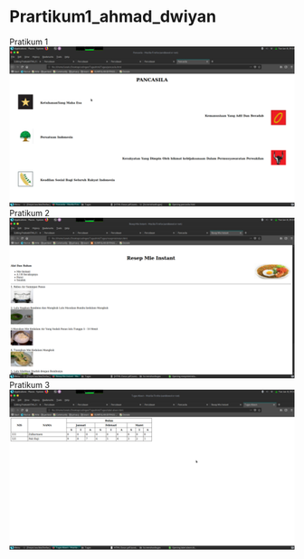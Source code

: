 # Prartikum1_ahmad_dwiyan
Pratikum 1
![alt text](https://raw.githubusercontent.com/AhmadDwiyan/PraktekHTML/master/pancasila.png)
Pratikum 2
![alt text](https://raw.githubusercontent.com/AhmadDwiyan/PraktekHTML/master/mie.png)
Pratikum 3
![alt text](https://raw.githubusercontent.com/AhmadDwiyan/PraktekHTML/master/absen.png)
